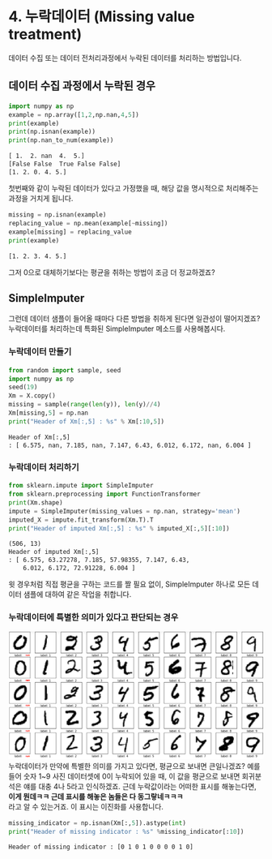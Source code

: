 # 4. 누락데이터 (Missing value treatment)

데이터 수집 또는 데이터 전처리과정에서 누락된 데이터를 처리하는 방법입니다. 

## 데이터 수집 과정에서 누락된 경우
```python
import numpy as np
example = np.array([1,2,np.nan,4,5])
print(example)
print(np.isnan(example))
print(np.nan_to_num(example))
```
```
[ 1.  2. nan  4.  5.]
[False False  True False False]
[1. 2. 0. 4. 5.]
```
첫번째와 같이 누락된 데이터가 있다고 가정했을 때, 해당 값을 명시적으로 처리해주는 과정을 거치게 됩니다.  
```python
missing = np.isnan(example)
replacing_value = np.mean(example[~missing])
example[missing] = replacing_value
print(example)
```
```
[1. 2. 3. 4. 5.]
```
그저 0으로 대체하기보다는 평균을 취하는 방법이 조금 더 정교하겠죠?  

## SimpleImputer
그런데 데이터 샘플이 들어올 때마다 다른 방법을 취하게 된다면 일관성이 떨어지겠죠?  
누락데이터를 처리하는데 특화된 SimpleImputer 메소드를 사용해봅시다.

### 누락데이터 만들기
```python
from random import sample, seed
import numpy as np
seed(19)
Xm = X.copy()
missing = sample(range(len(y)), len(y)//4)
Xm[missing,5] = np.nan
print("Header of Xm[:,5] : %s" % Xm[:10,5])
```
```
Header of Xm[:,5]
: [ 6.575, nan, 7.185, nan, 7.147, 6.43, 6.012, 6.172, nan, 6.004 ]
```

### 누락데이터 처리하기
```python
from sklearn.impute import SimpleImputer
from sklearn.preprocessing import FunctionTransformer
print(Xm.shape)
impute = SimpleImputer(missing_values = np.nan, strategy='mean')
imputed_X = impute.fit_transform(Xm.T).T
print("Header of imputed Xm[:,5] : %s" % imputed_X[:,5][:10])
```
```
(506, 13)
Header of imputed Xm[:,5]
: [ 6.575, 63.27278, 7.185, 57.98355, 7.147, 6.43,
    6.012, 6.172, 72.91228, 6.004 ]
```
윗 경우처럼 직접 평균을 구하는 코드를 짤 필요 없이, SimpleImputer 하나로 모든 데이터 샘플에 대하여 같은 작업을 취합니다.  

### 누락데이터에 특별한 의미가 있다고 판단되는 경우
![image](18.png)  
누락데이터가 만약에 특별한 의미를 가지고 있다면, 평균으로 보내면 큰일나겠죠? 예를 들어 숫자 1~9 사진 데이터셋에 0이 누락되어 있을 때, 이 값을 평균으로 보내면 회귀분석은 얘를 대충 4나 5라고 인식하겠죠. 근데 누락값이라는 어떠한 표시를 해놓는다면,  
**이게 뭔데ㅋㅋ 근데 표시를 해놓은 놈들은 다 동그랗네ㅋㅋㅋ**  
라고 알 수 있는거죠. 이 표시는 이진화를 사용합니다.
```python
missing_indicator = np.isnan(Xm[:,5]).astype(int)
print("Header of missing indicator : %s" %missing_indicator[:10])
```
```
Header of missing indicator : [0 1 0 1 0 0 0 0 1 0]
```
